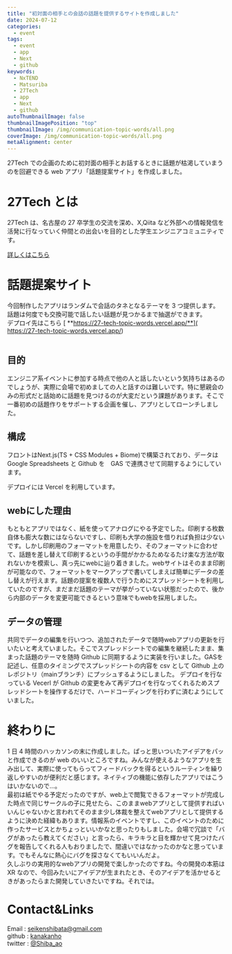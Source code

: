 ```yaml
---
title: "初対面の相手との会話の話題を提供するサイトを作成しました"
date: 2024-07-12
categories:
  - event
tags:
  - event
  - app
  - Next
  - github
keywords:
  - NxTEND
  - Matsuriba
  - 27Tech
  - app
  - Next
  - github
autoThumbnailImage: false
thumbnailImagePosition: "top"
thumbnailImage: /img/communication-topic-words/all.png
coverImage: /img/communication-topic-words/all.png
metaAlignment: center
---
```


27Tech での企画のために初対面の相手とお話するときに話題が枯渇していまうのを回避できる web アプリ「話題提案サイト」を作成しました。

<!--more-->

<!-- {{< toc >}} -->

# 27Tech とは

27Tech は、名古屋の 27 卒学生の交流を深め、X,Qiita など外部への情報発信を活発に行なっていく仲間との出会いを目的とした学生エンジニアコミュニティです。

[詳しくはこちら](/posts/27Techvol1/)


# 話題提案サイト

今回制作したアプリはランダムで会話のタネとなるテーマを 3 つ提供します。話題は何度でも交換可能で話したい話題が見つかるまで抽選ができます。  
デプロイ先はこちら [
**https://27-tech-topic-words.vercel.app/**](
https://27-tech-topic-words.vercel.app/)

<img width="400px" href="/img/communication-topic-words/app.png"/>

## 目的

エンジニア系イベントに参加する時点で他の人と話したいという気持ちはあるのでしょうが、実際に会場で初めましての人と話すのは難しいです。特に懇親会のみの形式だと話始めに話題を見つけるのが大変だという課題があります。そこで一番初めの話題作りをサポートする企画を催し、アプリとしてローンチしました。

## 構成

フロントはNext.js(TS + CSS Modules + Biome)で構築されており、データはGoogle Spreadsheets と Github を　GAS で連携させて同期するようにしています。

デプロイには Vercel を利用しています。

## webにした理由

もともとアプリではなく、紙を使ってアナログにやる予定でした。印刷する枚数自体も膨大な数にはならないですし、印刷も大学の施設を借りれば負担は少ないです。しかし印刷用のフォーマットを用意したり、そのフォーマットに合わせて、話題を差し替えて印刷するというの手間がかかるためなるたけ楽な方法が取れないかを模索し、真っ先にwebに辿り着きました。webサイトはそのまま印刷が可能なので、フォーマットをマークアップで書いてしまえば簡単にデータの差し替えが行えます。話題の提案を複数人で行うためにスプレッドシートを利用していたのですが、まだまだ話題のテーマが挙がっていない状態だったので、後から内部のデータを変更可能できるという意味でもwebを採用しました。

## データの管理

共同でデータの編集を行いつつ、追加されたデータで随時webアプリの更新を行いたいと考えていました。そこでスプレッドシートでの編集を継続したまま、集まった話題のテーマを随時 Github に同期するように実装を行いました。GASを記述し、任意のタイミングでスプレッドシートの内容を csv として Github 上のレポジトリ（mainブランチ）にプッシュするようにしました。 デプロイを行なっている Vecerl が Github の変更をみて再デプロイを行なってくれるためスプレッドシートを操作するだけで、ハードコーディングを行わずに済むようにしていました。



# 終わりに

1 日 4 時間のハッカソンの末に作成しました。ぱっと思いついたアイデアをパッと作成できるのが web のいいところですね。みんなが使えるようなアプリを生み出して、実際に使ってもらってフィードバックを得るというルーティンを繰り返しやすいのが便利だと感じます。ネイティブの機能に依存したアプリではこうはいかないので...。  
最初は紙でやる予定だったのですが、web上で閲覧できるフォーマットが完成した時点で同じサークルの子に見せたら、このままwebアプリとして提供すればいいんじゃないかと言われてそのまま少し体裁を整えてwebアプリとして提供するように決めた経緯もあります。情報系のイベントですし、このイベントのために作ったサービスとかちょっといいかなと思ったりもしました。会場で冗談で「バグがあったら教えてください」と言ったら、キラキラと目を輝かせて見つけたバグを報告してくれる人もおりましたで、間違いではなかったのかなと思っています。でもそんなに熱心にバグを探さなくてもいいんだよ。  
久しぶりの実用的なwebアプリの開発で楽しかったのですね。今の開発の本筋は XR なので、今回みたいにアイデアが生まれたとき、そのアイデアを活かせるときがあったらまた開発していきたいですね。それでは。

# Contact&Links

Email : [seikenshibata@gmail.com](seikenshibata@gmail.com)  
github : [kanakanho](https://github.com/kanakanho)  
twitter : [@Shiba_ao](https://twitter.com/Shiba_ao_)
